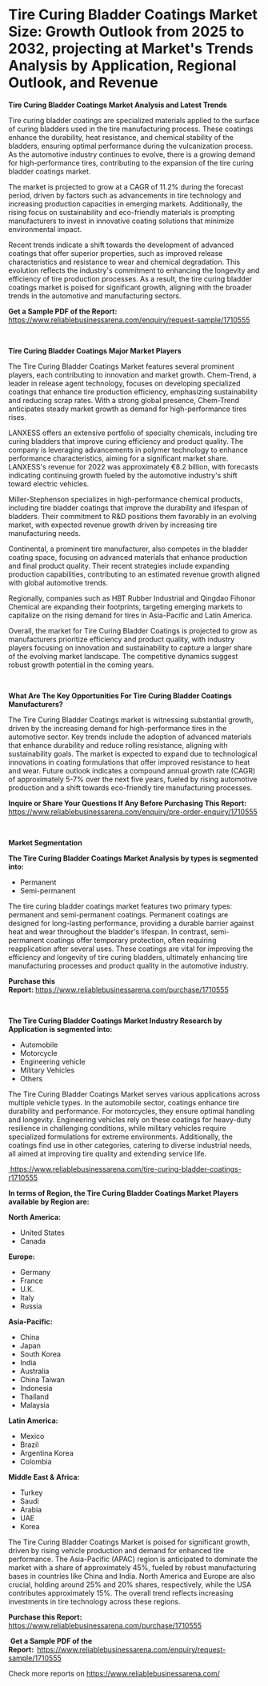 <p><h1>Tire Curing Bladder Coatings Market Size: Growth Outlook from 2025 to 2032, projecting at Market's Trends Analysis by Application, Regional Outlook, and Revenue</h1></p><p><strong>Tire Curing Bladder Coatings Market Analysis and Latest Trends</strong></p>
<p><p>Tire curing bladder coatings are specialized materials applied to the surface of curing bladders used in the tire manufacturing process. These coatings enhance the durability, heat resistance, and chemical stability of the bladders, ensuring optimal performance during the vulcanization process. As the automotive industry continues to evolve, there is a growing demand for high-performance tires, contributing to the expansion of the tire curing bladder coatings market.</p><p>The market is projected to grow at a CAGR of 11.2% during the forecast period, driven by factors such as advancements in tire technology and increasing production capacities in emerging markets. Additionally, the rising focus on sustainability and eco-friendly materials is prompting manufacturers to invest in innovative coating solutions that minimize environmental impact. </p><p>Recent trends indicate a shift towards the development of advanced coatings that offer superior properties, such as improved release characteristics and resistance to wear and chemical degradation. This evolution reflects the industry's commitment to enhancing the longevity and efficiency of tire production processes. As a result, the tire curing bladder coatings market is poised for significant growth, aligning with the broader trends in the automotive and manufacturing sectors.</p></p>
<p><strong>Get a Sample PDF of the Report:&nbsp;</strong> <a href="https://www.reliablebusinessarena.com/enquiry/request-sample/1710555?utm_campaign=2988&utm_medium=2&utm_source=Github&utm_content=ia&utm_term=27032025&utm_id=tire-curing-bladder-coatings">https://www.reliablebusinessarena.com/enquiry/request-sample/1710555</a></p>
<p>&nbsp;</p>
<p><strong>Tire Curing Bladder Coatings Major Market Players</strong></p>
<p><p>The Tire Curing Bladder Coatings Market features several prominent players, each contributing to innovation and market growth. Chem-Trend, a leader in release agent technology, focuses on developing specialized coatings that enhance tire production efficiency, emphasizing sustainability and reducing scrap rates. With a strong global presence, Chem-Trend anticipates steady market growth as demand for high-performance tires rises.</p><p>LANXESS offers an extensive portfolio of specialty chemicals, including tire curing bladders that improve curing efficiency and product quality. The company is leveraging advancements in polymer technology to enhance performance characteristics, aiming for a significant market share. LANXESS's revenue for 2022 was approximately €8.2 billion, with forecasts indicating continuing growth fueled by the automotive industry's shift toward electric vehicles.</p><p>Miller-Stephenson specializes in high-performance chemical products, including tire bladder coatings that improve the durability and lifespan of bladders. Their commitment to R&D positions them favorably in an evolving market, with expected revenue growth driven by increasing tire manufacturing needs.</p><p>Continental, a prominent tire manufacturer, also competes in the bladder coating space, focusing on advanced materials that enhance production and final product quality. Their recent strategies include expanding production capabilities, contributing to an estimated revenue growth aligned with global automotive trends.</p><p>Regionally, companies such as HBT Rubber Industrial and Qingdao Fihonor Chemical are expanding their footprints, targeting emerging markets to capitalize on the rising demand for tires in Asia-Pacific and Latin America.</p><p>Overall, the market for Tire Curing Bladder Coatings is projected to grow as manufacturers prioritize efficiency and product quality, with industry players focusing on innovation and sustainability to capture a larger share of the evolving market landscape. The competitive dynamics suggest robust growth potential in the coming years.</p></p>
<p>&nbsp;</p>
<p><strong>What Are The Key Opportunities For Tire Curing Bladder Coatings Manufacturers?</strong></p>
<p><p>The Tire Curing Bladder Coatings market is witnessing substantial growth, driven by the increasing demand for high-performance tires in the automotive sector. Key trends include the adoption of advanced materials that enhance durability and reduce rolling resistance, aligning with sustainability goals. The market is expected to expand due to technological innovations in coating formulations that offer improved resistance to heat and wear. Future outlook indicates a compound annual growth rate (CAGR) of approximately 5-7% over the next five years, fueled by rising automotive production and a shift towards eco-friendly tire manufacturing processes.</p></p>
<p><strong>Inquire or Share Your Questions If Any Before Purchasing This Report:</strong> <a href="https://www.reliablebusinessarena.com/enquiry/pre-order-enquiry/1710555?utm_campaign=2988&utm_medium=2&utm_source=Github&utm_content=ia&utm_term=27032025&utm_id=tire-curing-bladder-coatings">https://www.reliablebusinessarena.com/enquiry/pre-order-enquiry/1710555</a></p>
<p>&nbsp;</p>
<p><strong>Market Segmentation</strong></p>
<p><strong>The Tire Curing Bladder Coatings Market Analysis by types is segmented into:</strong></p>
<p><ul><li>Permanent</li><li>Semi-permanent</li></ul></p>
<p><p>The tire curing bladder coatings market features two primary types: permanent and semi-permanent coatings. Permanent coatings are designed for long-lasting performance, providing a durable barrier against heat and wear throughout the bladder's lifespan. In contrast, semi-permanent coatings offer temporary protection, often requiring reapplication after several uses. These coatings are vital for improving the efficiency and longevity of tire curing bladders, ultimately enhancing tire manufacturing processes and product quality in the automotive industry.</p></p>
<p><strong>Purchase this Report:&nbsp;</strong><a href="https://www.reliablebusinessarena.com/purchase/1710555?utm_campaign=2988&utm_medium=2&utm_source=Github&utm_content=ia&utm_term=27032025&utm_id=tire-curing-bladder-coatings">https://www.reliablebusinessarena.com/purchase/1710555</a></p>
<p>&nbsp;</p>
<p><strong>The Tire Curing Bladder Coatings Market Industry Research by Application is segmented into:</strong></p>
<p><ul><li>Automobile</li><li>Motorcycle</li><li>Engineering vehicle</li><li>Military Vehicles</li><li>Others</li></ul></p>
<p><p>The Tire Curing Bladder Coatings Market serves various applications across multiple vehicle types. In the automobile sector, coatings enhance tire durability and performance. For motorcycles, they ensure optimal handling and longevity. Engineering vehicles rely on these coatings for heavy-duty resilience in challenging conditions, while military vehicles require specialized formulations for extreme environments. Additionally, the coatings find use in other categories, catering to diverse industrial needs, all aimed at improving tire quality and extending service life.</p></p>
<p><a href="https://www.reliablebusinessarena.com/tire-curing-bladder-coatings-r1710555?utm_campaign=2988&utm_medium=2&utm_source=Github&utm_content=ia&utm_term=27032025&utm_id=tire-curing-bladder-coatings">&nbsp;https://www.reliablebusinessarena.com/tire-curing-bladder-coatings-r1710555</a></p>
<p><strong>In terms of Region, the Tire Curing Bladder Coatings Market Players available by Region are:</strong></p>
<p>
    <p> <strong> North America: </strong>
        <ul>
            <li>United States</li>
            <li>Canada</li>
        </ul>
        </p> 
    <p> <strong> Europe: </strong>
        <ul>
            <li>Germany</li>
            <li>France</li>
            <li>U.K.</li>
            <li>Italy</li>
            <li>Russia</li>
        </ul>
        </p> 
    <p> <strong> Asia-Pacific: </strong>
        <ul>
            <li>China</li>
            <li>Japan</li>
            <li>South Korea</li>
            <li>India</li>
            <li>Australia</li>
            <li>China Taiwan</li>
            <li>Indonesia</li>
            <li>Thailand</li>
            <li>Malaysia</li>
        </ul>
        </p> 
    <p> <strong> Latin America: </strong>
        <ul>
            <li>Mexico</li>
            <li>Brazil</li>
            <li>Argentina Korea</li>
            <li>Colombia</li>
        </ul>
        </p> 
    <p> <strong> Middle East & Africa: </strong>
        <ul>
            <li>Turkey</li>
            <li>Saudi</li>
            <li>Arabia</li>
            <li>UAE</li>
            <li>Korea</li>
        </ul>
    </p>
    </p>
<p><p>The Tire Curing Bladder Coatings Market is poised for significant growth, driven by rising vehicle production and demand for enhanced tire performance. The Asia-Pacific (APAC) region is anticipated to dominate the market with a share of approximately 45%, fueled by robust manufacturing bases in countries like China and India. North America and Europe are also crucial, holding around 25% and 20% shares, respectively, while the USA contributes approximately 15%. The overall trend reflects increasing investments in tire technology across these regions.</p></p>
<p><strong>Purchase this Report: </strong><a href="https://www.reliablebusinessarena.com/purchase/1710555?utm_campaign=2988&utm_medium=2&utm_source=Github&utm_content=ia&utm_term=27032025&utm_id=tire-curing-bladder-coatings">https://www.reliablebusinessarena.com/purchase/1710555</a></p>
<p>&nbsp;<strong>Get a Sample PDF of the Report:&nbsp;&nbsp;</strong><a href="https://www.reliablebusinessarena.com/enquiry/request-sample/1710555?utm_campaign=2988&utm_medium=2&utm_source=Github&utm_content=ia&utm_term=27032025&utm_id=tire-curing-bladder-coatings">https://www.reliablebusinessarena.com/enquiry/request-sample/1710555</a></p>
<p><strong></strong></p>
<p>Check more reports on <a href="https://www.reliablebusinessarena.com/?utm_campaign=2988&utm_medium=2&utm_source=Github&utm_content=ia&utm_term=27032025&utm_id=tire-curing-bladder-coatings">https://www.reliablebusinessarena.com/</a></p>